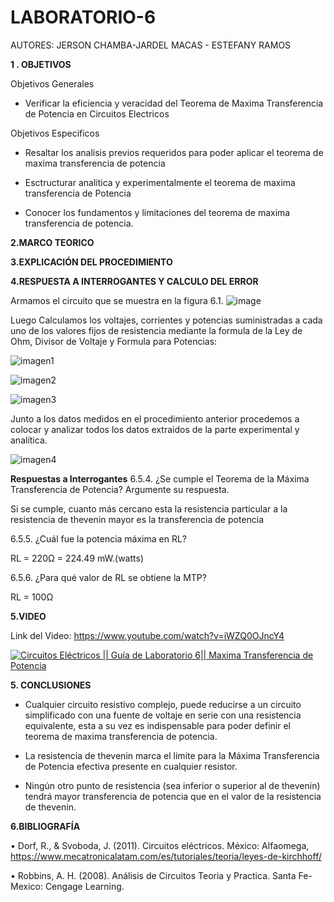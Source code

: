 # LABORATORIO-6

AUTORES: JERSON CHAMBA-JARDEL MACAS - ESTEFANY RAMOS

**1 . OBJETIVOS**

Objetivos Generales

* Verificar la eficiencia y veracidad del Teorema de Maxima Transferencia de Potencia en Circuitos Electricos

Objetivos Especificos

* Resaltar los analisis previos requeridos para poder aplicar el teorema de maxima transferencia de potencia

* Esctructurar analitica y experimentalmente el teorema de maxima transferencia de Potencia

* Conocer los fundamentos y limitaciones del teorema de maxima transferencia de potencia.


**2.MARCO TEORICO**



**3.EXPLICACIÓN DEL PROCEDIMIENTO**



**4.RESPUESTA A INTERROGANTES Y CALCULO DEL ERROR**

 Armamos el circuito que se muestra en la figura 6.1.
 ![image](https://user-images.githubusercontent.com/84357979/127649619-a4e7e62c-f9d6-4db4-8e05-e8cd1e75b2e7.png)

Luego Calculamos los voltajes, corrientes y potencias suministradas a cada uno de los valores fijos de resistencia mediante la formula de la Ley de Ohm, Divisor de Voltaje y Formula para Potencias:

![imagen1](https://user-images.githubusercontent.com/84357979/127650034-e4824b19-c073-40a3-a86b-dd31dbb5a40b.png)

![imagen2](https://user-images.githubusercontent.com/84357979/127650054-1e4eb7f3-b43d-4916-9204-b7195bd3a647.png)

![imagen3](https://user-images.githubusercontent.com/84357979/127650070-19fcb06a-9270-4f29-b9a9-8f41b67412d0.png)

Junto a los datos medidos en el procedimiento anterior procedemos a colocar y analizar todos los datos extraidos de la parte experimental y analítica.

![imagen4](https://user-images.githubusercontent.com/84357979/127650278-1b42388f-44d8-440a-ae7a-e2fde8ba7f3e.png)

**Respuestas a Interrogantes**
6.5.4. ¿Se cumple el Teorema de la Máxima Transferencia de Potencia? Argumente su
respuesta.

Si se cumple, cuanto más cercano esta la resistencia particular a la resistencia de thevenin mayor es la transferencia de potencia

6.5.5. ¿Cuál fue la potencia máxima en RL?

RL = 220Ω = 224.49 mW.(watts)


6.5.6. ¿Para qué valor de RL se obtiene la MTP? 

RL = 100Ω  

**5.VIDEO**

Link del Video: https://www.youtube.com/watch?v=iWZQ0OJncY4

[![Circuitos Eléctricos || Guía de Laboratorio 6|| Maxima Transferencia de Potencia](https://img.youtube.com/vi/iWZQ0OJncY4/0.jpg)](https://youtu.be/iWZQ0OJncY4E)

**5. CONCLUSIONES**

* Cualquier circuito resistivo complejo, puede reducirse a un circuito simplificado con una fuente de voltaje en serie con una resistencia equivalente, esta a su vez es indispensable para poder definir el teorema de maxima transferencia de potencia.

* La resistencia de thevenin marca el limite para la Máxima Transferencia de Potencia efectiva presente en cualquier resistor.

* Ningún otro punto de resistencia (sea inferior o superior al de thevenin) tendrá mayor transferencia de potencia que en el valor de la resistencia de thevenin.


**6.BIBLIOGRAFÍA**

•  Dorf, R., & Svoboda, J. (2011). Circuitos eléctricos. México: Alfaomega, https://www.mecatronicalatam.com/es/tutoriales/teoria/leyes-de-kirchhoff/

•  Robbins, A. H. (2008). Análisis de Circuitos Teoria y Practica. Santa Fe-Mexico: Cengage Learning.
